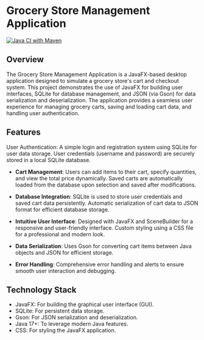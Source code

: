 # Grocery Store Management Application

[![Java CI with Maven](https://github.com/htdoris25/GroceryApp/actions/workflows/maven.yml/badge.svg)](https://github.com/htdoris25/GroceryApp/actions/workflows/maven.yml)

## Overview
The Grocery Store Management Application is a JavaFX-based desktop application designed to simulate a grocery store's cart and checkout system. This project demonstrates the use of JavaFX for building user interfaces, SQLite for database management, and JSON (via Gson) for data serialization and deserialization. The application provides a seamless user experience for managing grocery carts, saving and loading cart data, and handling user authentication.

## Features
User Authentication: 
A simple login and registration system using SQLite for user data storage.
User credentials (username and password) are securely stored in a local SQLite database. 

* **Cart Management**:
Users can add items to their cart, specify quantities, and view the total price dynamically.
Saved carts are automatically loaded from the database upon selection and saved after modifications.

* **Database Integration**:
SQLite is used to store user credentials and saved cart data persistently.
Automatic serialization of cart data to JSON format for efficient database storage.

* **Intuitive User Interface**: 
Designed with JavaFX and SceneBuilder for a responsive and user-friendly interface.
Custom styling using a CSS file for a professional and modern look.

* **Data Serialization**:
Uses Gson for converting cart items between Java objects and JSON for efficient storage.

* **Error Handling**:
Comprehensive error handling and alerts to ensure smooth user interaction and debugging.

## Technology Stack
* JavaFX: For building the graphical user interface (GUI). 
* SQLite: For persistent data storage. 
* Gson: For JSON serialization and deserialization. 
* Java 17+: To leverage modern Java features. 
* CSS: For styling the JavaFX application. 
